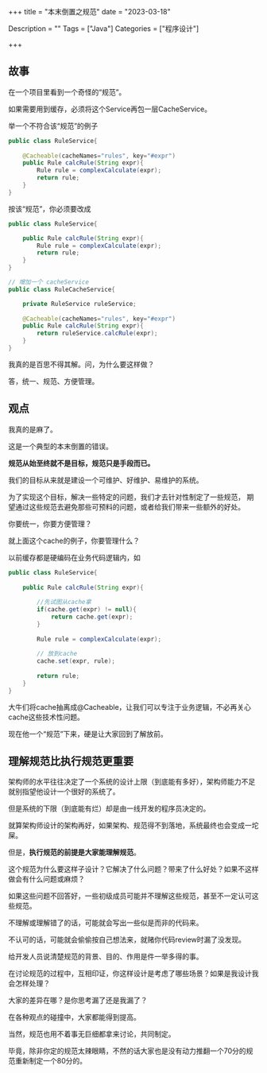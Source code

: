 +++
title = "本末倒置之规范"
date = "2023-03-18"

Description = ""
Tags = ["Java"]
Categories = ["程序设计"]

+++
## 故事
在一个项目里看到一个奇怪的“规范”。

如果需要用到缓存，必须将这个Service再包一层CacheService。

举一个不符合该“规范”的例子
```java
public class RuleService{
    
    @Cacheable(cacheNames="rules", key="#expr")
    public Rule calcRule(String expr){
        Rule rule = complexCalculate(expr);
        return rule;
    }
}
```
按该“规范”，你必须要改成
```java
public class RuleService{

    public Rule calcRule(String expr){
        Rule rule = complexCalculate(expr);
        return rule;
    }
}

// 增加一个 cacheService
public class RuleCacheService{

    private RuleService ruleService;
    
    @Cacheable(cacheNames="rules", key="#expr")
    public Rule calcRule(String expr){
        return ruleService.calcRule(expr);
    }
}
```
我真的是百思不得其解。问，为什么要这样做？

答，统一、规范、方便管理。

## 观点
我真的是麻了。

这是一个典型的本末倒置的错误。

**规范从始至终就不是目标，规范只是手段而已。**

我们的目标从来就是建设一个可维护、好维护、易维护的系统。

为了实现这个目标，解决一些特定的问题，我们才去针对性制定了一些规范，
期望通过这些规范去避免那些可预料的问题，或者给我们带来一些额外的好处。

你要统一，你要方便管理？

就上面这个cache的例子，你要管理什么？

以前缓存都是硬编码在业务代码逻辑内，如
```java
public class RuleService{
    
    public Rule calcRule(String expr){
    
        //先试图从cache拿
        if(cache.get(expr) != null){
            return cache.get(expr);
        }
        
        Rule rule = complexCalculate(expr);
        
        // 放到cache
        cache.set(expr, rule);
        
        return rule;
    }
}
```
大牛们将cache抽离成@Cacheable，让我们可以专注于业务逻辑，不必再关心cache这些技术性问题。

现在他一个“规范”下来，硬是让大家回到了解放前。

## 理解规范比执行规范更重要
架构师的水平往往决定了一个系统的设计上限（到底能有多好），架构师能力不足就别指望他设计一个很好的系统了。

但是系统的下限（到底能有烂）却是由一线开发的程序员决定的。

就算架构师设计的架构再好，如果架构、规范得不到落地，系统最终也会变成一坨屎。

但是，**执行规范的前提是大家能理解规范**。

这个规范为什么要这样子设计？它解决了什么问题？带来了什么好处？如果不这样做会有什么问题或麻烦？

如果这些问题不回答好，一些初级成员可能并不理解这些规范，甚至不一定认可这些规范。

不理解或理解错了的话，可能就会写出一些似是而非的代码来。

不认可的话，可能就会偷偷按自己想法来，就赌你代码review时漏了没发现。

给开发人员说清楚规范的背景、目的、作用是件一举多得的事。

在讨论规范的过程中，互相印证，你这样设计是考虑了哪些场景？如果是我设计我会怎样处理？

大家的差异在哪？是你思考漏了还是我漏了？

在各种观点的碰撞中，大家都能得到提高。

当然，规范也用不着事无巨细都拿来讨论，共同制定。

毕竟，除非你定的规范太辣眼睛，不然的话大家也是没有动力推翻一个70分的规范重新制定一个80分的。